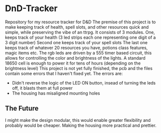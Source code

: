 # DnD-Tracker
Repository for my resource tracker for D&amp;D
The premise of this project is to make keeping track of health, spell slots, and other resources quick and simple,
while preserving the vibe of an ttrpg.
It consists of 3 modules. One, keeps track of your health (3 led strips each one representing one digit of a 3 digit number)
Second one keeps track of your spell slots
The last one keeps track of whatever 20 resources you have, potions class features, magic items etc.
The rgb leds are driven by a 555 timer based circuit, this allows for controlling the color and brightness of the lights.
A standard 18650 cell is enough to power it for tens of hours (depending on the brightness level)
This project is not yet fully finished, the pcb and the files contain some errors that I haven't fixed yet.
The errors are:
  - Didn't reverse the logic of the LED ON button, insead of turning the leds off, it blasts them at full power
  - The housing has misaligned mounting holes
## The Future
I might make the design modular, this would enable greater flexibility and probably would be cheaper.
Making the housing more practical and prettier.
